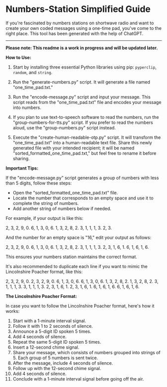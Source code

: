 # Numbers-Station Simplified Guide

If you're fascinated by numbers stations on shortwave radio and want to create your own coded messages using a one-time pad, you've come to the right place. This tool has been generated with the help of ChatGPT.

---

**Please note: This readme is a work in progress and will be updated later.**

**How to Use:**

1. Start by installing three essential Python libraries using pip: `pyperclip`, `random`, and `string`.

2. Run the "generate-numbers.py" script. It will generate a file named "one_time_pad.txt."

3. Run the "encode-message.py" script and input your message. This script reads from the "one_time_pad.txt" file and encodes your message into numbers.

4. If you plan to use text-to-speech software to read the numbers, run the "group-numbers-for-tts.py" script. If you prefer to read the numbers aloud, use the "group-numbers.py" script instead.

5. Execute the "create-human-readable-otp.py" script. It will transform the "one_time_pad.txt" into a human-readable text file. Share this newly generated file with your intended recipient; it will be named "sorted_formatted_one_time_pad.txt," but feel free to rename it before sharing.

**Important Tips:**

If the "encode-message.py" script generates a group of numbers with less than 5 digits, follow these steps:

- Open the "sorted_formatted_one_time_pad.txt" file.
- Locate the number that corresponds to an empty space and use it to complete the string of numbers.
- Add another string of numbers below if needed.

For example, if your output is like this:

2, 3, 2, 9, 0.
6, 1, 3, 0, 6.
1, 3, 2, 8, 2.
3, 1, 1, 1, 3.
2, 3.

And the number for an empty space is "16," edit your output as follows:

2, 3, 2, 9, 0.
6, 1, 3, 0, 6.
1, 3, 2, 8, 2.
3, 1, 1, 1, 3.
2, 3, 1, 6, 1.
6, 1, 6, 1, 6.

This ensures your numbers station maintains the correct format.

It's also recommended to duplicate each line if you want to mimic the Lincolnshire Poacher format, like this:

2, 3, 2, 9, 0.
2, 3, 2, 9, 0.
6, 1, 3, 0, 6.
6, 1, 3, 0, 6.
1, 3, 2, 8, 2.
1, 3, 2, 8, 2.
3, 1, 1, 1, 3.
3, 1, 1, 1, 3.
2, 3, 1, 6, 1.
2, 3, 1, 6, 1.
6, 1, 6, 1, 6.
6, 1, 6, 1, 6.

**The Lincolnshire Poacher Format:**

In case you want to follow the Lincolnshire Poacher format, here's how it works:

1. Start with a 1-minute interval signal.
2. Follow it with 1 to 2 seconds of silence.
3. Announce a 5-digit ID spoken 5 times.
4. Add 4 seconds of silence.
5. Repeat the same 5-digit ID spoken 5 times.
6. Insert a 12-second chime signal.
7. Share your message, which consists of numbers grouped into strings of 5. Each group of 5 numbers is sent twice.
8. After the message, include 4 seconds of silence.
9. Follow up with the 12-second chime signal.
10. Add 4 seconds of silence.
11. Conclude with a 1-minute interval signal before going off the air.
